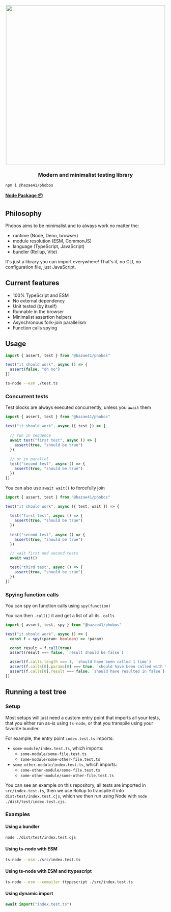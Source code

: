 <div align="center">
<img width="500" src="https://user-images.githubusercontent.com/4405263/208164108-5be58f53-a29b-46b3-be90-3886f4afc32d.png" />
</div>
<h3 align="center">
Modern and minimalist testing library
</h3>

```bash
npm i @hazae41/phobos
```

[**Node Package 📦**](https://www.npmjs.com/package/@hazae41/phobos)

## Philosophy

Phobos aims to be minimalist and to always work no matter the:
- runtime (Node, Deno, browser)
- module resolution (ESM, CommonJS)
- language (TypeScript, JavaScript)
- bundler (Rollup, Vite)

It's just a library you can import everywhere! That's it, no CLI, no configuration file, just JavaScript.

## Current features
- 100% TypeScript and ESM
- No external dependency
- Unit tested (by itself)
- Runnable in the browser
- Minimalist assertion helpers
- Asynchronous fork-join parallelism
- Function calls spying

## Usage

```typescript
import { assert, test } from "@hazae41/phobos"

test("it should work", async () => {
  assert(false, "oh no")
})
```

```bash
ts-node --esm ./test.ts
```

### Concurrent tests

Test blocks are always executed concurrently, unless you `await` them

```typescript
import { assert, test } from "@hazae41/phobos"

test("it should work", async ({ test }) => {
  
  // run in sequence
  await test("first test", async () => {
    assert(true, "should be true")
  })
  
  // or in parallel
  test("second test", async () => {
    assert(true, "should be true")
  })
})
```

You can also use `await wait()` to forcefully join

```typescript
import { assert, test } from "@hazae41/phobos"

test("it should work", async ({ test, wait }) => {
  
  test("first test", async () => {
    assert(true, "should be true")
  })
  
  test("second test", async () => {
    assert(true, "should be true")
  })

  // wait first and second tests
  await wait()

  test("third test", async () => {
    assert(true, "should be true")
  })
})
```

### Spying function calls

You can spy on function calls using `spy(function)`

You can then `.call()` it and get a list of all its `.calls`

```typescript
import { assert, test, spy } from "@hazae41/phobos"

test("it should work", async () => {
  const f = spy((param: boolean) => !param)

  const result = f.call(true)
  assert(result === false, `result should be false`)

  assert(f.calls.length === 1, `should have been called 1 time`)
  assert(f.calls[0].params[0] === true, `should have been called with true`)
  assert(f.calls[0].result === false, `should have resulted in false`)
})
```

## Running a test tree

### Setup

Most setups will just need a custom entry point that imports all your tests, that you either run as-is using `ts-node`, or that you transpile using your favorite bundler.

For example, the entry point `index.test.ts` imports:
  - `some-module/index.test.ts`, which imports:
    - `some-module/some-file.test.ts`
    - `some-module/some-other-file.test.ts`
  - `some-other-module/index.test.ts`, which imports:
    - `some-other-module/some-file.test.ts`
    - `some-other-module/some-other-file.test.ts`

You can see an example on this repository, all tests are imported in `src/index.test.ts`, then we use Rollup to transpile it into `dist/test/index.test.cjs`, which we then run using Node with `node ./dist/test/index.test.cjs`.

### Examples

#### Using a bundler

```bash
node ./dist/test/index.test.cjs
```

#### Using ts-node with ESM

```bash
ts-node --esm ./src/index.test.ts
```

#### Using ts-node with ESM and ttypescript

```bash
ts-node --esm --compiler ttypescript ./src/index.test.ts
```

#### Using dynamic import

```typescript
await import("index.test.ts")
```
